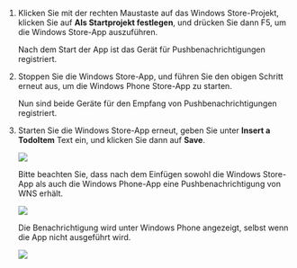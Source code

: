 1.  Klicken Sie mit der rechten Maustaste auf das Windows Store-Projekt, klicken Sie auf **Als Startprojekt festlegen**, und drücken Sie dann F5, um die Windows Store-App auszuführen.

    Nach dem Start der App ist das Gerät für Pushbenachrichtigungen registriert.

2.  Stoppen Sie die Windows Store-App, und führen Sie den obigen Schritt erneut aus, um die Windows Phone Store-App zu starten.

    Nun sind beide Geräte für den Empfang von Pushbenachrichtigungen registriert.

3.  Starten Sie die Windows Store-App erneut, geben Sie unter **Insert a TodoItem** Text ein, und klicken Sie dann auf **Save**.

    ![][0]

    Bitte beachten Sie, dass nach dem Einfügen sowohl die Windows Store-App als auch die Windows Phone-App eine Pushbenachrichtigung von WNS erhält.

    ![][1]

    Die Benachrichtigung wird unter Windows Phone angezeigt, selbst wenn die App nicht ausgeführt wird.

    ![][2]

  [0]: ./media/mobile-services-javascript-backend-windows-universal-test-push/mobile-quickstart-push1.png
  [1]: ./media/mobile-services-javascript-backend-windows-universal-test-push/mobile-quickstart-push2.png
  [2]: ./media/mobile-services-javascript-backend-windows-universal-test-push/mobile-quickstart-push5-wp8.png
